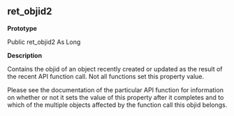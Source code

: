 ## ret_objid2

**Prototype**

Public ret_objid2 As Long

**Description**

Contains the objid of an object recently created or updated as the result of the recent API function call. Not all functions set this property value.

Please see the documentation of the particular API function for information on whether or not it sets the value of this property after it completes and to which of the multiple objects affected by the function call this objid belongs.